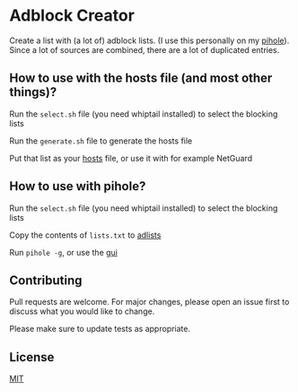 # Adblock Creator

Create a list with (a lot of) adblock lists. (I use this personally on my [pihole](https://pi-hole.net/)). Since a lot of sources are combined, there are a lot of duplicated entries.

## How to use with the hosts file (and most other things)?

Run the `select.sh` file (you need whiptail installed) to select the blocking lists

Run the `generate.sh` file to generate the hosts file

Put that list as your [hosts](https://en.wikipedia.org/wiki/Hosts_(file)) file, or use it with for example NetGuard

## How to use with pihole?

Run the `select.sh` file (you need whiptail installed) to select the blocking lists

Copy the contents of `lists.txt` to [adlists](http://pi.hole/admin/groups-adlists.php)

Run `pihole -g`, or use the [gui](http://pi.hole/admin/gravity.php)

## Contributing
Pull requests are welcome. For major changes, please open an issue first to discuss what you would like to change.

Please make sure to update tests as appropriate.

## License
[MIT](https://choosealicense.com/licenses/mit/)
